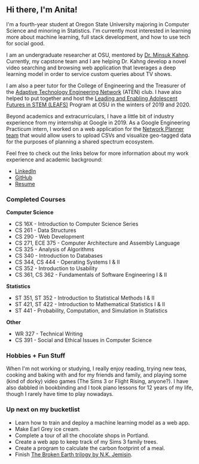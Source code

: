 ## Hi there, I'm Anita!
I'm a fourth-year student at Oregon State University majoring in Computer Science and minoring in Statistics.
I'm currently most interested in learning more about machine learning, full stack development, and how to use
tech for social good.

I am an undergraduate researcher at OSU, mentored by [Dr. Minsuk Kahng](minsuk.com). Currently, my capstone team
and I are helping Dr. Kahng develop a novel video searching and browsing web application that leverages a deep 
learning model in order to service custom queries about TV shows. 

I am also a peer tutor for the College of Engineering and the Treasurer of the 
[Adaptive Technology Engineering Network](http://groups.engr.oregonstate.edu/aten/)
(ATEN) club. I have also helped to put together and host the 
[Leading and Enabling Adolescent Futures in STEM (LEAFS)](http://groups.engr.oregonstate.edu/aten/leafs/home)
Program at OSU in the winters of 2019 and 2020.

Beyond academics and extracurriculars, I have a little bit of industry experience from my internship at Google in 2019. 
As a Google Engineering Practicum intern, I worked on a web application for the 
[Network Planner team](https://www.google.com/get/spectrumdatabase/) 
that would allow users to upload CSVs and visualize geo-tagged data for the purposes of planning a shared spectrum ecosystem.

Feel free to check out the links below for more information about my work experience and academic background:
* [LinkedIn](https://www.linkedin.com/in/anita-ruangrotsakun/)  
* [GitHub](https://github.com/ruangroc)  
* [Resume](https://docs.google.com/document/d/1og4cnw4wo5p0tshHp6ZSpowDlpPgGAKokTFZwCBBErU/edit?usp=sharing)  

### Completed Courses

**Computer Science**

* CS 16X - Introduction to Computer Science Series
* CS 261 - Data Structures
* CS 290 - Web Development
* CS 271, ECE 375 - Computer Architecture and Assembly Language
* CS 325 - Analysis of Algorithms
* CS 340 - Introduction to Databases
* CS 344, CS 444 - Operating Systems I & II
* CS 352 - Introduction to Usability
* CS 361, CS 362 - Fundamentals of Software Engineering I & II

**Statistics**

* ST 351, ST 352 - Introduction to Statistical Methods I & II
* ST 421, ST 422 - Introduction to Mathematical Statistics I & II
* ST 441 - Probability, Computation, and Simulation in Statistics

**Other**

* WR 327 - Technical Writing
* CS 391 - Social and Ethical Issues in Computer Science

### Hobbies + Fun Stuff
When I'm not working or studying, I really enjoy reading, trying new teas, 
cooking and baking with and for my friends and family, and playing some (kind of dorky) 
video games (The Sims 3 or Flight Rising, anyone?). I have also dabbled in bookbinding 
and I took piano lessons for 12 years of my life, though I rarely have time to play nowadays.

### Up next on my bucketlist
* Learn how to train and deploy a machine learning model as a web app.
* Make Earl Grey ice cream.
* Complete a tour of all the chocolate shops in Portland.
* Create a web app to keep track of my Sims 3 family trees.
* Create a program to calculate the carbon footprint of a meal.
* Finish [The Broken Earth trilogy by N.K. Jemisin](https://www.goodreads.com/series/112296-the-broken-earth).
